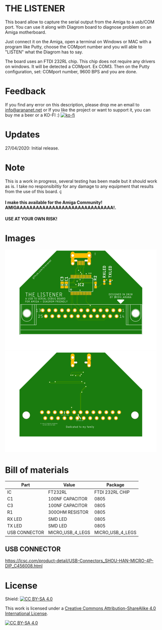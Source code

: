 # THE LISTENER

This board allow to capture the serial output from the Amiga to a usb/COM port. You can use it along with Diagrom board to diagnose problem on an Amiga motherboard.

Just connect it on the Amiga, open a terminal on Windows or MAC with a program like Putty, choose the COMport number and you will able
to "LISTEN" what the Diagrom has to say.

The board uses an FTDI 232RL chip. This chip does not require any drivers on windows. It will be detected a COMport. Ex COM3. Then on the
Putty configuration, set: COMport number, 9600 BPS and you are done.

# Feedback

If you find any error on this description, please drop me an email to info@arananet.net or If you like the project or want to support it, you can buy me a beer or a KO-FI :) 
[![ko-fi](https://www.ko-fi.com/img/githubbutton_sm.svg)](https://ko-fi.com/H2H51MPWG)

# Updates

27/04/2020: Initial release.

# Note

This is a work in progress, several testing has been made but it should work as is. I take no responsibiltiy for any damage to any equipment that results from the use of this board. ç

#### I make this available for the Amiga Community! AMIGAAAAAAAAAAAAAAAAAAAAAAAAAAAAAA!.

#### USE AT YOUR OWN RISK!

# Images

<img src="https://github.com/arananet/thelistener/blob/master/img/amiftdi_top.png?raw=true" width="500">

<img src="https://github.com/arananet/thelistener/blob/master/img/amiftdi_bottom.png?raw=true" width="500">

# Bill of materials

| Part          | Value                          | Package                        |
| ------------- | ------------------------------ | ------------------------------ |          
| IC        		| FT232RL                        | FTDI 232RL CHIP                |
| C1        		| 100NF CAPACITOR                | 0805                           |
| C3            | 100NF CAPACITOR                | 0805                           |
| R1        		| 300OHM RESISTOR                | 0805                           |
| RX LED        | SMD LED                        | 0805                           |
| TX LED     		| SMD LED                        | 0805                           |
| USB CONNECTOR | MICRO_USB_4_LEGS               | MICRO_USB_4_LEGS               |

## USB CONNECTOR

https://lcsc.com/product-detail/USB-Connectors_SHOU-HAN-MICRO-4P-DIP_C456008.html

# License

Shield: [![CC BY-SA 4.0][cc-by-sa-shield]][cc-by-sa]

This work is licensed under a [Creative Commons Attribution-ShareAlike 4.0
International License][cc-by-sa].

[![CC BY-SA 4.0][cc-by-sa-image]][cc-by-sa]

[cc-by-sa]: http://creativecommons.org/licenses/by-sa/4.0/
[cc-by-sa-image]: https://licensebuttons.net/l/by-sa/4.0/88x31.png
[cc-by-sa-shield]: https://img.shields.io/badge/License-CC%20BY--SA%204.0-lightgrey.svg

